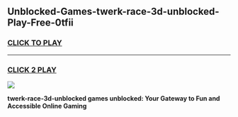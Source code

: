 
## Unblocked-Games-twerk-race-3d-unblocked-Play-Free-0tfii
<h3>
<a href="https://premium76.site?title=twerk-race-3d-unblocked&ref=12A">CLICK TO PLAY</a></h3>
<hr>

<h3>
<a href="https://premium76.site?title=twerk-race-3d-unblocked&ref=12A">CLICK 2 PLAY</a>
  
</h3>

<a href="https://premium76.site?title=twerk-race-3d-unblocked&ref=12A"><img src="https://clearcache.store/games.png"></a>


**twerk-race-3d-unblocked games unblocked: Your Gateway to Fun and Accessible Online Gaming**
